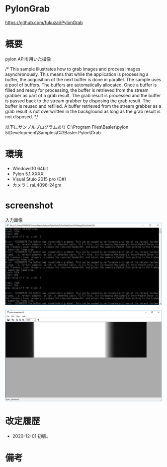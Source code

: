 # PylonGrab
https://github.com/fukuzai/PylonGrab

# 概要
pylon APIを用いた撮像

/*
   This sample illustrates how to grab images and process images asynchronously.
   This means that while the application is processing a buffer,
   the acquisition of the next buffer is done in parallel.
   The sample uses a pool of buffers. The buffers are automatically allocated. Once a buffer is filled
   and ready for processing, the buffer is retrieved from the stream grabber as part of a grab
   result. The grab result is processed and the buffer is passed back to the stream grabber by
   disposing the grab result. The buffer is reused and refilled.
   A buffer retrieved from the stream grabber as a grab result is not overwritten in the background
   as long as the grab result is not disposed.
*/


以下にサンプルプログラムあり
C:\Program Files\Basler\pylon 5\Development\Samples\C#\Basler.Pylon\Grab

# 環境
<ul>
  <li>Windows10 64bit</li>
  <li>Pylon 5.1.XXXX</li>
  <li>Visual Stuio 2015 pro (C#)</li>
  <li>カメラ：raL4096-24gm</li>
</ul>

# screenshot
入力画像<br>
![screenshot](https://github.com/fukuzai/PylonGrab/blob/master/screenshot1.png)

![screenshot](https://github.com/fukuzai/PylonGrab/blob/master/screenshot2.png)

# 改定履歴

<ul>
  <li>2020-12-01 初版。</li>
  
</ul>

# 備考

